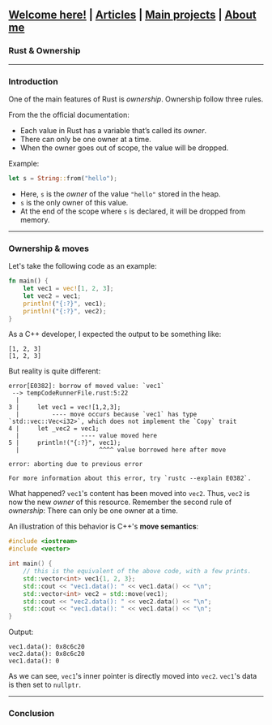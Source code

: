 ## [Welcome here!](https://vpenando.github.io) | [Articles](https://vpenando.github.io/articles.html) | [Main projects](https://vpenando.github.io/projects.html) | [About me](https://vpenando.github.io/about.html)

### Rust & Ownership

---

### Introduction

One of the main features of Rust is *ownership*. 
Ownership follow three rules.

From the the official documentation:
* Each value in Rust has a variable that’s called its *owner*.
* There can only be one owner at a time.
* When the owner goes out of scope, the value will be dropped.

Example:
```rust
let s = String::from("hello");
```
* Here, `s` is the *owner* of the value `"hello"` stored in the heap.
* `s` is the only owner of this value.
* At the end of the scope where `s` is declared, it will be dropped from memory.

---

### Ownership & moves

Let's take the following code as an example:
```rust
fn main() {
    let vec1 = vec![1, 2, 3];
    let vec2 = vec1;
    println!("{:?}", vec1);
    println!("{:?}", vec2);
}
```
As a C++ developer, I expected the output to be something like:
```
[1, 2, 3]
[1, 2, 3]
```
But reality is quite different:
```
error[E0382]: borrow of moved value: `vec1`
 --> tempCodeRunnerFile.rust:5:22
  |
3 |     let vec1 = vec![1,2,3];
  |         ---- move occurs because `vec1` has type `std::vec::Vec<i32>`, which does not implement the `Copy` trait
4 |     let _vec2 = vec1;
  |                 ---- value moved here
5 |     println!("{:?}", vec1);
  |                      ^^^^ value borrowed here after move

error: aborting due to previous error

For more information about this error, try `rustc --explain E0382`.
```
What happened? `vec1`'s content has been moved into `vec2`. Thus, `vec2` is now the new *owner* of this resource. Remember the second rule of *ownership*: There can only be one owner at a time.

An illustration of this behavior is C++'s **move semantics**:
```cpp
#include <iostream>
#include <vector>

int main() {
    // this is the equivalent of the above code, with a few prints.
    std::vector<int> vec1{1, 2, 3};
    std::cout << "vec1.data(): " << vec1.data() << "\n";
    std::vector<int> vec2 = std::move(vec1);
    std::cout << "vec2.data(): " << vec2.data() << "\n";
    std::cout << "vec1.data(): " << vec1.data() << "\n";
}
```
Output:
```
vec1.data(): 0x8c6c20
vec2.data(): 0x8c6c20
vec1.data(): 0
```
As we can see, `vec1`'s inner pointer is directly moved into `vec2`. `vec1`'s data is then set to `nullptr`.

---

### Conclusion
